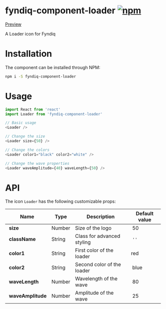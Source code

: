 # fyndiq-component-loader [![npm](https://img.shields.io/npm/v/fyndiq-component-loader.svg?maxAge=3600)](https://www.npmjs.com/package/fyndiq-component-loader)

[Preview](http://developers.fyndiq.com/fyndiq-ui/?selectedKind=Loader&selectedStory=default)

A Loader icon for Fyndiq

# Installation

The component can be installed through NPM:

``` bash
npm i -S fyndiq-component-loader
```

# Usage

``` js
import React from 'react'
import Loader from 'fyndiq-component-loader'

// Basic usage
<Loader />

// Change the size
<Loader size={50} />

// Change the colors
<Loader color1="black" color2="white" />

// Change the wave properties
<Loader waveAmplitude={40} waveLength={50} />
```

# API

The icon `Loader` has the following customizable props:

| Name | Type | Description | Default value |
|---|---|---|---|
| **size** | Number | Size of the logo | 50 |
| **className** | String | Class for advanced styling | `''` |
| **color1** | String | First color of the loader | red |
| **color2** | String | Second color of the loader | blue |
| **waveLength** | Number | Wavelength of the wave | 80 |
| **waveAmplitude** | Number | Amplitude of the wave | 25 |
